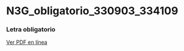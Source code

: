 # N3G_obligatorio_330903_334109

### Letra obligatorio ###
[Ver PDF en línea](https://drive.google.com/file/d/1xw6Si2WCKlOT0dPn7iNWn16YnwuElk9C/preview)
